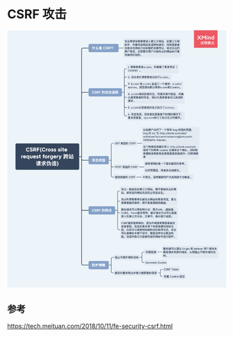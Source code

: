 # CSRF 攻击

<img src="../../../思维导图/CSRF.png">

## 参考

https://tech.meituan.com/2018/10/11/fe-security-csrf.html
